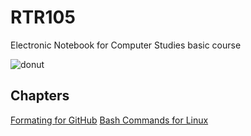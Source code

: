 # RTR105

Electronic Notebook for Computer Studies basic course  
 
![donut](https://user-images.githubusercontent.com/73769831/188885248-caa0010c-22e9-4f91-b979-768bbc3bd0ea.png)

## Chapters  
[Formating for GitHub]()
[Bash Commands for Linux](https://github.com/AikaHorizon333/RTR105/blob/main/BashCommands.md)
